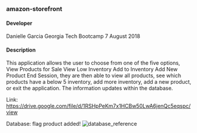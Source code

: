 ### amazon-storefront

#### Developer
Danielle Garcia 
Georgia Tech Bootcamp 
7 August 2018

#### Description
This application allows the user to choose from one of the five options, 
 View Products for Sale
  View Low Inventory
  Add to Inventory
  Add New Product
 End Session,
 they are then able to view all products, see which products have a below 5 inventory, add more inventory, add a new product, or exit the application. The information updates within the database. 

Link: 
https://drive.google.com/file/d/1RSHpPeKm7x1HCBw50LwA6jenQc5eqspc/view 


Database: flag product added!
![database_reference](https://user-images.githubusercontent.com/34552326/43796956-c979aecc-9a53-11e8-98df-27b5f9fce202.jpg)
